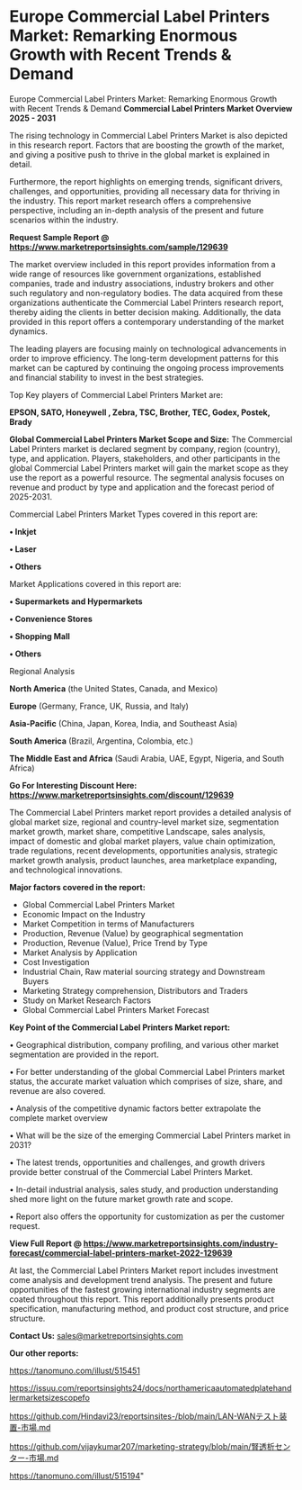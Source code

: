 # Europe Commercial Label Printers Market: Remarking Enormous Growth with Recent Trends & Demand
Europe Commercial Label Printers Market: Remarking Enormous Growth with Recent Trends & Demand
<Strong> Commercial Label Printers Market Overview 2025 - 2031</strong>

The rising technology in Commercial Label Printers Market is also depicted in this research report. Factors that are boosting the growth of the market, and giving a positive push to thrive in the global market is explained in detail.

Furthermore, the report highlights on emerging trends, significant drivers, challenges, and opportunities, providing all necessary data for thriving in the industry. This report market research offers a comprehensive perspective, including an in-depth analysis of the present and future scenarios within the industry.

<strong>Request Sample Report @ <a href=https://www.marketreportsinsights.com/sample/129639>https://www.marketreportsinsights.com/sample/129639</a></strong>

The market overview included in this report provides information from a wide range of resources like government organizations, established companies, trade and industry associations, industry brokers and other such regulatory and non-regulatory bodies. The data acquired from these organizations authenticate the Commercial Label Printers research report, thereby aiding the clients in better decision making. Additionally, the data provided in this report offers a contemporary understanding of the market dynamics.

The leading players are focusing mainly on technological advancements in order to improve efficiency. The long-term development patterns for this market can be captured by continuing the ongoing process improvements and financial stability to invest in the best strategies.

Top Key players of Commercial Label Printers Market are:

<strong>EPSON, SATO, Honeywell , Zebra, TSC, Brother, TEC, Godex, Postek, Brady</strong>

<strong><b>Global Commercial Label Printers Market Scope and Size:</b></strong>
The Commercial Label Printers market is declared segment by company, region (country), type, and application. Players, stakeholders, and other participants in the global Commercial Label Printers market will gain the market scope as they use the report as a powerful resource. The segmental analysis focuses on revenue and product by type and application and the forecast period of 2025-2031.

Commercial Label Printers Market Types covered in this report are:

<strong>• Inkjet

• Laser

• Others</strong>

Market Applications covered in this report are:

<strong>• Supermarkets and Hypermarkets

• Convenience Stores

• Shopping Mall

• Others</strong> 

Regional Analysis

<strong>North America</strong> (the United States, Canada, and Mexico)

<strong>Europe</strong> (Germany, France, UK, Russia, and Italy)

<strong>Asia-Pacific</strong> (China, Japan, Korea, India, and Southeast Asia)

<strong>South America</strong> (Brazil, Argentina, Colombia, etc.)

<strong>The Middle East and Africa</strong> (Saudi Arabia, UAE, Egypt, Nigeria, and South Africa)

<strong>Go For Interesting Discount Here: <a href=https://www.marketreportsinsights.com/discount/129639>https://www.marketreportsinsights.com/discount/129639</a></strong>

The Commercial Label Printers market report provides a detailed analysis of global market size, regional and country-level market size, segmentation market growth, market share, competitive Landscape, sales analysis, impact of domestic and global market players, value chain optimization, trade regulations, recent developments, opportunities analysis, strategic market growth analysis, product launches, area marketplace expanding, and technological innovations.

<strong><b>Major factors covered in the report:</b></strong>
<ul>
  <li>Global Commercial Label Printers Market </li>
  <li>Economic Impact on the Industry</li>
  <li>Market Competition in terms of Manufacturers</li>
  <li>Production, Revenue (Value) by geographical segmentation</li>
  <li>Production, Revenue (Value), Price Trend by Type</li>
  <li>Market Analysis by Application</li>
  <li>Cost Investigation</li>
  <li>Industrial Chain, Raw material sourcing strategy and Downstream Buyers</li>
  <li>Marketing Strategy comprehension, Distributors and Traders</li>
  <li>Study on Market Research Factors</li>
  <li>Global Commercial Label Printers Market Forecast</li>
</ul>

<strong><b>Key Point of the Commercial Label Printers Market report:</b></strong>

• Geographical distribution, company profiling, and various other market segmentation are provided in the report.

• For better understanding of the global Commercial Label Printers market status, the accurate market valuation which comprises of size, share, and revenue are also covered.

• Analysis of the competitive dynamic factors better extrapolate the complete market overview

• What will be the size of the emerging Commercial Label Printers market in 2031?

• The latest trends, opportunities and challenges, and growth drivers provide better construal of the Commercial Label Printers Market.

• In-detail industrial analysis, sales study, and production understanding shed more light on the future market growth rate and scope.

• Report also offers the opportunity for customization as per the customer request.

<strong><b>View Full Report @ <a href=https://www.marketreportsinsights.com/industry-forecast/commercial-label-printers-market-2022-129639>https://www.marketreportsinsights.com/industry-forecast/commercial-label-printers-market-2022-129639</a></b></strong>


At last, the Commercial Label Printers Market report includes investment come analysis and development trend analysis. The present and future opportunities of the fastest growing international industry segments are coated throughout this report. This report additionally presents product specification, manufacturing method, and product cost structure, and price structure.

<strong>Contact Us:</strong>
sales@marketreportsinsights.com

<strong>Our other reports:</strong>

<a href=https://tanomuno.com/illust/515451>https://tanomuno.com/illust/515451</a>

<a href=https://issuu.com/reportsinsights24/docs/northamericaautomatedplatehandlermarketsizescopefo>https://issuu.com/reportsinsights24/docs/northamericaautomatedplatehandlermarketsizescopefo</a>

<a href=https://github.com/Hindavi23/reportsinsites-/blob/main/LAN-WANテスト装置-市場.md>https://github.com/Hindavi23/reportsinsites-/blob/main/LAN-WANテスト装置-市場.md</a>

<a href=https://github.com/vijaykumar207/marketing-strategy/blob/main/腎透析センター-市場.md>https://github.com/vijaykumar207/marketing-strategy/blob/main/腎透析センター-市場.md</a>

<a href=https://tanomuno.com/illust/515194>https://tanomuno.com/illust/515194</a>"
